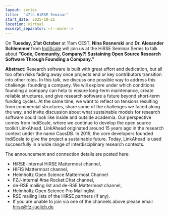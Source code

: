 ```yaml
---
layout: series
title:  "47th HiRSE Seminar"
start_date: 2025-10-21
location: virtual
excerpt_separator: <!--more-->
---
```



On **Tuesday, 21st October** at 11am CEST, **Nina Rosnerski** and **Dr. Alexander Schlemmer** from [IndiScale](https://www.indiscale.com/de/) will join us at the HiRSE Seminar Series to talk about **“Code, Community, Company?! Sustaining Open Source Research Software Through Founding a Company.”**
<!--more-->

**Abstract**: 
Research software is built with great effort and dedication, but all too often risks fading away once projects end or key contributors transition into other roles. In this talk, we discuss one possible way to address this challenge: founding a company. We will explore under which conditions founding a company can help to ensure long-term maintenance, create reliable structures, and give research software a future beyond short-term funding cycles.
At the same time, we want to reflect on tensions resulting from commercial structures, share some of the challenges we faced along the way, and invite discussion about what sustainable models for research software could look like inside and outside academia.
Our perspective comes from IndiScale, where we continue to develop the open source toolkit LinkAhead. LinkAhead originated around 15 years ago in the research context under the name CaosDB. In 2019, the core developers founded IndiScale to give the project a sustainable future. Today, LinkAhead is used successfully in a wide range of interdisciplinary research contexts.

The announcement and connection details are posted here:
- HiRSE-internal HiRSE Mattermost channel,
- HIFIS Mattermost channel,
- Helmholtz Open Science Mattermost Channel
- FZJ-internal #rse Rocket.Chat channel,
- de-RSE mailing list and de-RSE Mattermost channel,
- Helmholtz Open Science Pro Mailinglist
- RSE mailing lists of the HiRSE partners (if any).
- If you are unable to join via one of the channels above please email [hirse@fz-juelich.de](mailto:hirse@fz-juelich.de)
